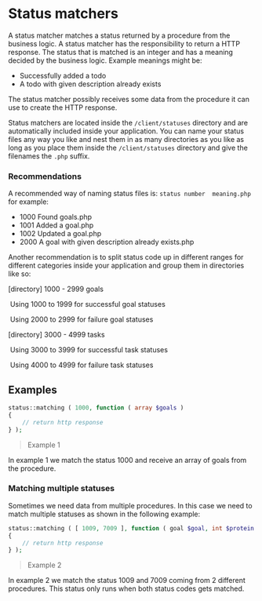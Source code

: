 # Status matchers

A status matcher matches a status returned by a procedure from the business logic. A status matcher has the responsibility to return a HTTP response. The status that is matched is an integer and has a meaning decided by the business logic. Example meanings might be:

- Successfully added a todo
- A todo with given description already exists

The status matcher possibly receives some data from the procedure it can use to create the HTTP response.



Status matchers are located inside the `/client/statuses` directory and are automatically included inside your application. You can name your status files any way you like and nest them in as many directories as you like as long as you place them inside the `/client/statuses` directory and give the filenames the `.php` suffix. 

### Recommendations

A recommended way of naming status files is: `status number  meaning.php` for example:

- 1000 Found goals.php
- 1001 Added a goal.php
- 1002 Updated a goal.php
- 2000 A goal with given description already exists.php



Another recommendation is to split status code up in different ranges for different categories inside your application and group them in directories like so:

[directory] 1000 - 2999 goals

​		Using 1000 to 1999 for successful goal statuses

​		Using 2000 to 2999 for failure goal statuses 

[directory] 3000 - 4999 tasks

​		Using 3000 to 3999 for successful task statuses

​		Using 4000 to 4999 for failure task statuses 

## Examples

```php
status::matching ( 1000, function ( array $goals )
{
    // return http response
} );
```

> Example 1

In example 1 we match the status 1000 and receive an array of goals from the procedure.

### Matching multiple statuses

Sometimes we need data from multiple procedures. In this case we need to match multiple statuses as shown in the following example:

```php
status::matching ( [ 1009, 7009 ], function ( goal $goal, int $protein )
{
	// return http response
} );
```

> Example 2

In example 2 we match the status 1009 and 7009 coming from 2 different procedures. This status only runs when both status codes gets matched.